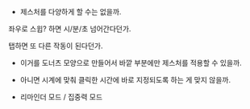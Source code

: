 - 제스처를 다양하게 할 수는 없을까. 

좌우로 스윕? 하면 시/분/초 넘어간다던가. 

탭하면 또 다른 작동이 된다던가. 

- 이거를 도너츠 모양으로 만들어서 바깥 부분에만 제스처를 적용할 수 있을까.

- 아니면 시계에 맞춰 클릭한 시간에 바로 지정되도록 하는 게 맞지 않을까.

- 리마인더 모드 / 집중력 모드